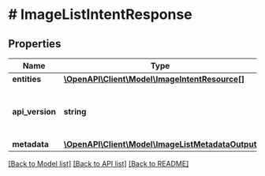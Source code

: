 # # ImageListIntentResponse

## Properties

Name | Type | Description | Notes
------------ | ------------- | ------------- | -------------
**entities** | [**\OpenAPI\Client\Model\ImageIntentResource[]**](ImageIntentResource.md) |  | [optional]
**api_version** | **string** | API Version of the Nutanix v3 API framework. | [default to '3.1.0']
**metadata** | [**\OpenAPI\Client\Model\ImageListMetadataOutput**](ImageListMetadataOutput.md) |  |

[[Back to Model list]](../../README.md#models) [[Back to API list]](../../README.md#endpoints) [[Back to README]](../../README.md)
